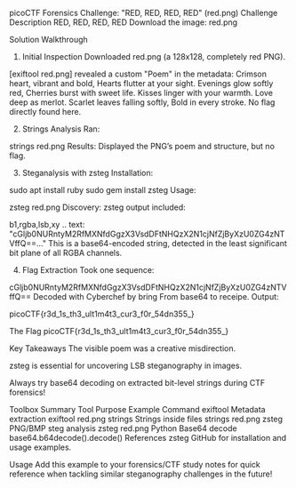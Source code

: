 picoCTF Forensics Challenge: "RED, RED, RED, RED" (red.png)
Challenge Description
RED, RED, RED, RED
Download the image: red.png

Solution Walkthrough
1. Initial Inspection
Downloaded red.png (a 128x128, completely red PNG).

[exiftool red.png] revealed a custom "Poem" in the metadata:
Crimson heart, vibrant and bold,
Hearts flutter at your sight.
Evenings glow softly red,
Cherries burst with sweet life.
Kisses linger with your warmth.
Love deep as merlot.
Scarlet leaves falling softly,
Bold in every stroke.
No flag directly found here.

2. Strings Analysis
Ran:

strings red.png
Results: Displayed the PNG’s poem and structure, but no flag.

3. Steganalysis with zsteg
Installation:

sudo apt install ruby
sudo gem install zsteg
Usage:

zsteg red.png
Discovery:
zsteg output included:

b1,rgba,lsb,xy .. text: "cGljb0NURntyM2RfMXNfdGgzX3VsdDFtNHQzX2N1cjNfZjByXzU0ZG4zNTVffQ==..."
This is a base64-encoded string, detected in the least significant bit plane of all RGBA channels.

4. Flag Extraction
Took one sequence:

cGljb0NURntyM2RfMXNfdGgzX3VsdDFtNHQzX2N1cjNfZjByXzU0ZG4zNTVffQ==
Decoded with Cyberchef by bring From  base64 to receipe.
Output:

picoCTF{r3d_1s_th3_ult1m4t3_cur3_f0r_54dn355_}

The Flag
picoCTF{r3d_1s_th3_ult1m4t3_cur3_f0r_54dn355_}

Key Takeaways
The visible poem was a creative misdirection.

zsteg is essential for uncovering LSB steganography in images.

Always try base64 decoding on extracted bit-level strings during CTF forensics!

Toolbox Summary
Tool	Purpose	Example Command
exiftool	Metadata extraction	exiftool red.png
strings	Strings inside files	strings red.png
zsteg	PNG/BMP steg analysis	zsteg red.png
Python	Base64 decode	base64.b64decode().decode()
References
zsteg GitHub for installation and usage examples.

Usage
Add this example to your forensics/CTF study notes for quick reference when tackling similar steganography challenges in the future!
